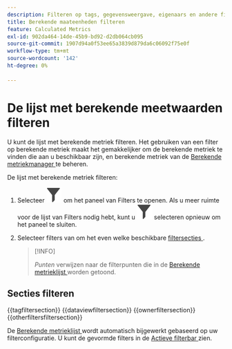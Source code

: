 ```yaml
---
description: Filteren op tags, gegevensweergave, eigenaars en andere filters (Alles weergeven, Mijns inziens, Gedeeld met mij, Favorieten en Goedgekeurd.)
title: Berekende maateenheden filteren
feature: Calculated Metrics
exl-id: 902da464-14de-45b9-bd92-d2db064cb095
source-git-commit: 1907d94a0f53ee65a3839d879da6c06092f75e0f
workflow-type: tm+mt
source-wordcount: '142'
ht-degree: 0%

---
```


# De lijst met berekende meetwaarden filteren

U kunt de lijst met berekende metriek filteren. Het gebruiken van een filter op berekende metriek maakt het gemakkelijker om de berekende metriek te vinden die aan u beschikbaar zijn, en berekende metriek van de [ Berekende metriekmanager ](cm-manager.md) te beheren.


De lijst met berekende metriek filteren:

1. Selecteer ![ Filter ](/help/assets/icons/Filter.svg) om het paneel van Filters te openen. Als u meer ruimte voor de lijst van Filters nodig hebt, kunt u ![ Filter ](/help/assets/icons/Filter.svg) selecteren opnieuw om het paneel te sluiten.
1. Selecteer filters van om het even welke beschikbare [ filtersecties ](#filter-sections).

   >[!INFO]
   >
   >*Punten* verwijzen naar de filterpunten die in de [ Berekende metrieklijst ](cm-manager.md#filters-list) worden getoond.
   > 

## Secties filteren

{{tagfiltersection}}
{{dataviewfiltersection}}
{{ownerfiltersection}}
{{otherfiltersfiltersection}}


De [ Berekende metrieklijst ](cm-manager.md#filters-list) wordt automatisch bijgewerkt gebaseerd op uw filterconfiguratie. U kunt de gevormde filters in de [ Actieve filterbar ](cm-manager.md#active-filter-bar) zien.
